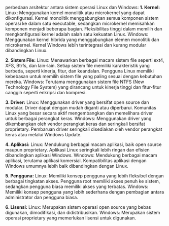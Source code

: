 perbedaan arsitektur antara sistem operasi Linux dan Windows:
**1. Kernel:**
Linux: Menggunakan kernel monolitik atau microkernel yang dapat dikonfigurasi. Kernel monolitik menggabungkan semua komponen sistem operasi ke dalam satu executable, sedangkan microkernel memisahkan komponen menjadi beberapa bagian. Fleksibilitas tinggi dalam memilih dan mengkonfigurasi kernel adalah salah satu kekuatan Linux.
Windows: Menggunakan kernel hibrida yang menggabungkan elemen monolitik dan microkernel. Kernel Windows lebih terintegrasi dan kurang modular dibandingkan Linux.

**2. Sistem File:**
Linux: Menawarkan berbagai macam sistem file seperti ext4, XFS, Btrfs, dan lain-lain. Setiap sistem file memiliki karakteristik yang berbeda, seperti kinerja, fitur, dan keandalan. Pengguna Linux memiliki kebebasan untuk memilih sistem file yang paling sesuai dengan kebutuhan mereka.
Windows: Terutama menggunakan sistem file NTFS (New Technology File System) yang dirancang untuk kinerja tinggi dan fitur-fitur canggih seperti enkripsi dan kompresi.

**3. Driver:**
Linux: Menggunakan driver yang bersifat open source dan modular. Driver dapat dengan mudah diganti atau diperbarui. Komunitas Linux yang besar secara aktif mengembangkan dan memelihara driver untuk berbagai perangkat keras.
Windows: Menggunakan driver yang dikembangkan oleh vendor perangkat keras dan seringkali bersifat proprietary. Pembaruan driver seringkali disediakan oleh vendor perangkat keras atau melalui Windows Update.

**4. Aplikasi:**
Linux: Mendukung berbagai macam aplikasi, baik open source maupun proprietary. Aplikasi Linux seringkali lebih ringan dan efisien dibandingkan aplikasi Windows.
Windows: Mendukung berbagai macam aplikasi, terutama aplikasi komersial. Kompatibilitas aplikasi dengan Windows umumnya lebih baik dibandingkan dengan Linux.

**5. Pengguna:**
Linux: Memiliki konsep pengguna yang lebih fleksibel dengan berbagai tingkatan akses. Pengguna root memiliki akses penuh ke sistem, sedangkan pengguna biasa memiliki akses yang terbatas.
Windows: Memiliki konsep pengguna yang lebih sederhana dengan pembagian antara administrator dan pengguna biasa.

**6. Lisensi:**
Linux: Merupakan sistem operasi open source yang bebas digunakan, dimodifikasi, dan didistribusikan.
Windows: Merupakan sistem operasi proprietary yang memerlukan lisensi untuk digunakan.
